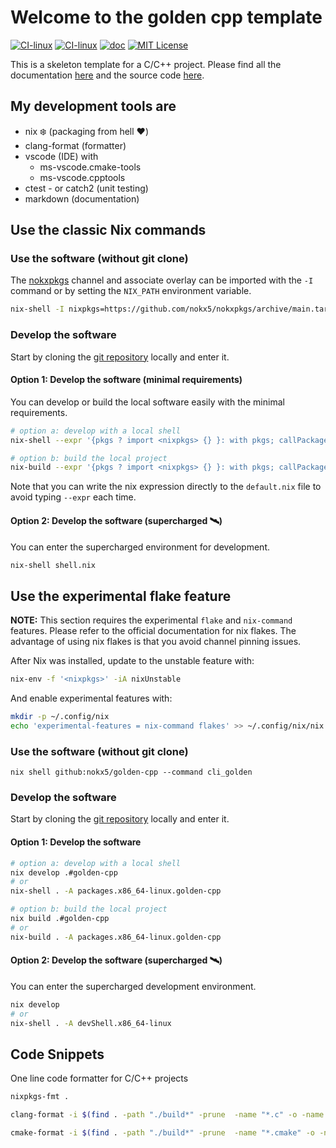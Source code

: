 # Welcome to the golden cpp template

[![CI-linux](https://github.com/nokx5/golden-cpp/workflows/CI-linux/badge.svg)](https://github.com/nokx5/golden-cpp/actions/workflows/ci-linux.yml) [![CI-linux](https://github.com/nokx5/golden-cpp/workflows/CI-darwin/badge.svg)](https://github.com/nokx5/golden-cpp/actions/workflows/ci-darwin.yml) [![doc](https://github.com/nokx5/golden-cpp/workflows/doc-api/badge.svg)](https://nokx5.github.io/golden-cpp) [![MIT License](http://img.shields.io/badge/license-MIT-blue.svg)](https://github.com/nokx5/golden-cpp/blob/master/LICENSE)

This is a skeleton template for a C/C++ project. Please find all the documentation [here](https://nokx5.github.io/golden-cpp) and the source code [here](https://github.com/nokx5/golden-cpp).

## My development tools are
- nix :snowflake: (packaging from hell :heart:)
- clang-format (formatter)
- vscode (IDE) with
  - ms-vscode.cmake-tools
  - ms-vscode.cpptools
- ctest - or catch2 (unit testing)
- markdown (documentation)

## Use the classic Nix commands

### Use the software (without git clone)

The [nokxpkgs](https://github.com/nokx5/nokxpkgs#add-nokxpkgs-to-your-nix-channel) channel and associate overlay can be imported with the `-I` command or by setting the `NIX_PATH` environment variable.

```bash
nix-shell -I nixpkgs=https://github.com/nokx5/nokxpkgs/archive/main.tar.gz -p golden-cpp --command cli_golden
```

### Develop the software

Start by cloning the [git repository](https://github.com/nokx5/golden-cpp) locally and enter it.

#### Option 1: Develop the software (minimal requirements)

You can develop or build the local software easily with the minimal requirements.

```bash
# option a: develop with a local shell
nix-shell --expr '{pkgs ? import <nixpkgs> {} }: with pkgs; callPackage ./derivation.nix {src = ./.; }'

# option b: build the local project
nix-build --expr '{pkgs ? import <nixpkgs> {} }: with pkgs; callPackage ./derivation.nix {src = ./.; }'
```

Note that you can write the nix expression directly to the `default.nix` file to avoid typing `--expr` each time.

 #### Option 2: Develop the software (supercharged :artificial_satellite:)

You can enter the supercharged environment for development.

```bash
nix-shell shell.nix
```

## Use the experimental flake feature

**NOTE:** This section requires the experimental `flake` and `nix-command` features. Please refer to the official documentation for nix flakes. The advantage of using nix flakes is that you avoid channel pinning issues.

After Nix was installed, update to the unstable feature with:

```bash
nix-env -f '<nixpkgs>' -iA nixUnstable
```

And enable experimental features with:

```bash
mkdir -p ~/.config/nix
echo 'experimental-features = nix-command flakes' >> ~/.config/nix/nix.conf
```

### Use the software (without git clone)

```
nix shell github:nokx5/golden-cpp --command cli_golden
```

### Develop the software

Start by cloning the [git repository](https://github.com/nokx5/golden-cpp) locally and enter it.

#### Option 1: Develop the software

```bash
# option a: develop with a local shell
nix develop .#golden-cpp
# or
nix-shell . -A packages.x86_64-linux.golden-cpp

# option b: build the local project
nix build .#golden-cpp
# or
nix-build . -A packages.x86_64-linux.golden-cpp
```

#### Option 2: Develop the software (supercharged :artificial_satellite:)

You can enter the supercharged development environment.

```bash
nix develop
# or
nix-shell . -A devShell.x86_64-linux
```

## Code Snippets

One line code formatter for C/C++ projects

```bash
nixpkgs-fmt .

clang-format -i $(find . -path "./build*" -prune  -name "*.c" -o -name "*.cpp" -o -name "*.h" -o -name "*.hpp")

cmake-format -i $(find . -path "./build*" -prune  -name "*.cmake" -o -name "CMakeLists.txt")
```
